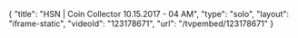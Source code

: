 {
    "title": "HSN | Coin Collector 10.15.2017 - 04 AM",
    "type": "solo",
    "layout": "iframe-static",
    "videoId": "123178671",
    "url": "\/tvpembed\/123178671"
}